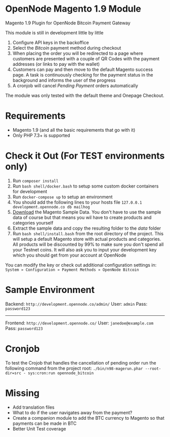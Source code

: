 # OpenNode Magento 1.9 Module
Magento 1.9 Plugin for OpenNode Bitcoin Payment Gateway

This module is still in development little by little

1. Configure API keys in the backoffice
2. Select the *Bitcoin* payment method during checkout
3. When placing the order you will be redirected to a page where customers are presented with 
a couple of QR Codes with the payment addresses (or links to pay with the wallet)
4. Customers can pay and then move to the default Magento success page. A task is continuously checking for the payment 
status in the background and informs the user of the progress
5. A cronjob will cancel *Pending Payment* orders automatically

The module was only tested with the default theme and Onepage Checkout.

# Requirements

- Magento 1.9 (and all the basic requirements that go with it)
- Only PHP 7.3+ is supported

# Check it Out (For TEST environments only)

1. Run `composer install`
2. Run `bash shell/docker.bash` to setup some custom docker containers for development
3. Run `docker-compose up` to setup an environment
4. You should add the following lines to your hosts file `127.0.0.1 development.opennode.co db mailhog`
5. [Download](https://anonymousfiles.io/f/magento-sample-data.zip) the Magento Sample Data. You don't have to use the 
sample data of course but that means you wil have to create products and categories yourself
6. Extract the sample data and copy the resulting folder to the *data* folder 
7. Run `bash shell/install.bash` from the root directory of the project. This will setup a default Magento store with 
actual products and categories. All products will be discounted by 99% to make sure you don't spend all your Testnet 
coins. It will also ask you to input your development key which you should get from your account at OpenNode

You can modify the key or check out additional configuration settings in: 
`System » Configuration » Payment Methods » OpenNode Bitcoin`

# Sample Environment

Backend: `http://development.opennode.co/admin/`
User: `admin`
Pass: `password123`

---------------------------------------

Frontend: `http://development.opennode.co/`
User: `janedoe@example.com`
Pass: `password123`

# Cronjob

To test the Crojob that handles the cancellation of pending order run the following command from the project root:
`./bin/n98-magerun.phar --root-dir=src - sys:cron:run opennode_bitcoin`

# Missing

- Add translation files
- What to do if the user navigates away from the payment?
- Create a companion module to add the BTC currency to Magento so that payments can be made in BTC
- Better Unit Test coverage